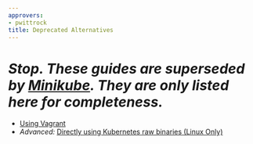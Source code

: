 ```yaml
---
approvers:
- pwittrock
title: Deprecated Alternatives
---
```


# *Stop.  These guides are superseded by [Minikube](../minikube/).  They are only listed here for completeness.*

* [Using Vagrant](https://git.k8s.io/community/contributors/devel/vagrant.md)
* *Advanced:* [Directly using Kubernetes raw binaries (Linux Only)](https://git.k8s.io/community/contributors/devel/running-locally.md)